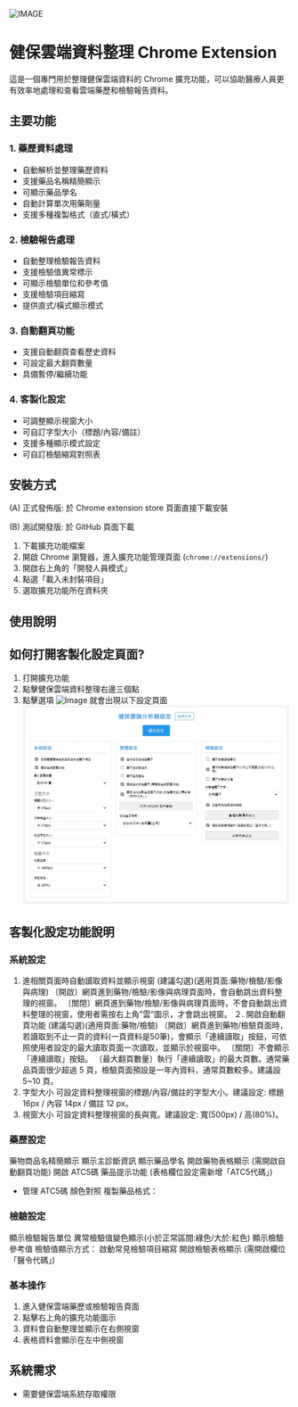 
![IMAGE](https://github.com/leescot/NHITW_cloud_analyzer/blob/main/icon128.png)
# 健保雲端資料整理 Chrome Extension

這是一個專門用於整理健保雲端資料的 Chrome 擴充功能，可以協助醫療人員更有效率地處理和查看雲端藥歷和檢驗報告資料。

## 主要功能

### 1. 藥歷資料處理
- 自動解析並整理藥歷資料
- 支援藥品名稱精簡顯示
- 可顯示藥品學名
- 自動計算單次用藥劑量
- 支援多種複製格式（直式/橫式）

### 2. 檢驗報告處理
- 自動整理檢驗報告資料
- 支援檢驗值異常標示
- 可顯示檢驗單位和參考值
- 支援檢驗項目縮寫
- 提供直式/橫式顯示模式

### 3. 自動翻頁功能
- 支援自動翻頁查看歷史資料
- 可設定最大翻頁數量
- 具備暫停/繼續功能

### 4. 客製化設定
- 可調整顯示視窗大小
- 可自訂字型大小（標題/內容/備註）
- 支援多種顯示模式設定
- 可自訂檢驗縮寫對照表

## 安裝方式
(A) 正式發佈版: 於 Chrome extension store 頁面直接下載安裝

(B) 測試開發版: 於 GitHub 頁面下載
1. 下載擴充功能檔案
2. 開啟 Chrome 瀏覽器，進入擴充功能管理頁面 (`chrome://extensions/`)
3. 開啟右上角的「開發人員模式」
4. 點選「載入未封裝項目」
5. 選取擴充功能所在資料夾

## 使用說明
## 如何打開客製化設定頁面?
1. 打開擴充功能
2. 點擊健保雲端資料整理右邊三個點
3. 點擊選項
![Image](https://github.com/user-attachments/assets/23f8c5cf-92e0-44a1-8cee-ac2eae2792ae)
就會出現以下設定頁面
![Image](https://github.com/leescot/img/blob/main/NHI_analyzer_setting_01.png.jpg)

## 客製化設定功能說明
### 系統設定
1. 進相關頁面時自動讀取資料並顯示視窗 (建議勾選)(適用頁面:藥物/檢驗/影像與病理)
   〔開啟〕網頁進到藥物/檢驗/影像與病理頁面時，會自動跳出資料整理的視窗。
   〔關閉〕網頁進到藥物/檢驗/影像與病理頁面時，不會自動跳出資料整理的視窗，使用者需按右上角”雲”圖示，才會跳出視窗。
２. 開啟自動翻頁功能 (建議勾選)(適用頁面:藥物/檢驗)
   〔開啟〕網頁進到藥物/檢驗頁面時，若讀取到不止一頁的資料(一頁資料是50筆)，會顯示「連續讀取」按鈕，可依照使用者設定的最大讀取頁面一次讀取，並顯示於視窗中。
   〔關閉〕不會顯示「連續讀取」按鈕。
   〔最大翻頁數量〕執行「連續讀取」的最大頁數。通常藥品頁面很少超過 5 頁，檢驗頁面預設是一年內資料，通常頁數較多。建議設 5~10 頁。
3. 字型大小
   可設定資料整理視窗的標題/內容/備註的字型大小。建議設定: 標題 16px / 內容 14px / 備註 12 px。
4. 視窗大小
   可設定資料整理視窗的長與寬。建議設定: 寬(500px) / 高(80%)。

### 藥歷設定
藥物商品名精簡顯示
顯示主診斷資訊
顯示藥品學名
開啟藥物表格顯示 (需開啟自動翻頁功能)
開啟 ATC5碼 藥品提示功能 (表格欄位設定需新增「ATC5代碼」)
- 管理 ATC5碼 顏色對照
複製藥品格式：

### 檢驗設定
顯示檢驗報告單位
異常檢驗值變色顯示(小於正常區間:綠色/大於:紅色)
顯示檢驗參考值
檢驗值顯示方式：
啟動常見檢驗項目縮寫
開啟檢驗表格顯示 (需開啟欄位「醫令代碼」)

### 基本操作
1. 進入健保雲端藥歷或檢驗報告頁面
2. 點擊右上角的擴充功能圖示
3. 資料會自動整理並顯示在右側視窗
4. 表格資料會顯示在左中側視窗

## 系統需求
- 需要健保雲端系統存取權限


